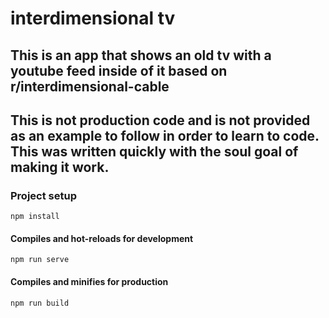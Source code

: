# interdimensional tv

## This is an app that shows an old tv with a youtube feed inside of it based on r/interdimensional-cable

## This is not production code and is not provided as an example to follow in order to learn to code. This was written quickly with the soul goal of making it work.

### Project setup
```
npm install
```

#### Compiles and hot-reloads for development
```
npm run serve
```

#### Compiles and minifies for production
```
npm run build
```

